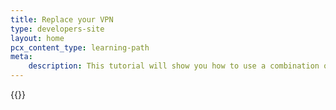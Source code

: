 ```yaml
---
title: Replace your VPN
type: developers-site
layout: home
pcx_content_type: learning-path
meta:
    description: This tutorial will show you how to use a combination of Cloudflare products to address use cases typically served by a VPN.
---
```


{{<dynamic-learning-path-header file="replace-vpn.json">}}

<vue-component name="DynamicLearningPath"/>